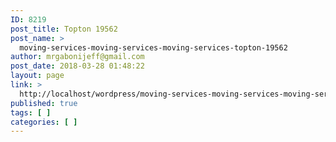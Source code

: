 ```yaml
---
ID: 8219
post_title: Topton 19562
post_name: >
  moving-services-moving-services-moving-services-topton-19562
author: mrgabonijeff@gmail.com
post_date: 2018-03-28 01:48:22
layout: page
link: >
  http://localhost/wordpress/moving-services-moving-services-moving-services-topton-19562/
published: true
tags: [ ]
categories: [ ]
---
```

